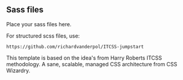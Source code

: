 ## Sass files

Place your sass files here.


For structured scss files, use:
```
https://github.com/richardvanderpol/ITCSS-jumpstart
```
This template is based on the idea's from Harry Roberts ITCSS methodology. A sane, scalable, managed CSS architecture from CSS Wizardry.